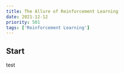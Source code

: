 ```yaml
---
title: The Allure of Reinforcement Learning
date: 2021-12-12
priority: 501
tags: ['Reinforcement Learning']
---
```


## Start

test